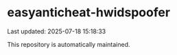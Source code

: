 # easyanticheat-hwidspoofer

Last updated: 2025-07-18 15:18:33

This repository is automatically maintained.
